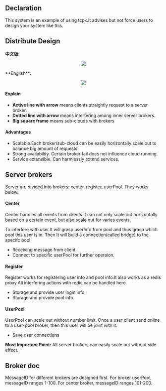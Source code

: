 ## Declaration
This system is an example of using tcpx.It advises but not force users to design your system like this.

## Distribute Design
**中文版**:
<p align="center">
    <a href="https://user-images.githubusercontent.com/36189053/67370908-1eb7fe00-f5ae-11e9-8d7a-69e1075afbfe.png"><img src="https://user-images.githubusercontent.com/36189053/67370908-1eb7fe00-f5ae-11e9-8d7a-69e1075afbfe.png"></a>
</p>
**English**:
<p align="center">
    <a href="https://user-images.githubusercontent.com/36189053/67372543-a56dda80-f5b0-11e9-915f-2abea11f39c2.png"><img src="https://user-images.githubusercontent.com/36189053/67372543-a56dda80-f5b0-11e9-915f-2abea11f39c2.png"></a>
</p>

#### Explain
- **Active line with arrow** means clients straightly request to a server broker.
- **Dotted line with arrow** means interfering among inner server brokers.
- **Big square frame** means sub-clouds with brokers

#### Advantages
- Scalable.Each broker/sub-cloud can be easily horizontally scale out to balance big amount of requests.
- Strong availability. Certain broker fail does not influence cloud running.
- Service extensible. Can harmlessly extend services.

## Server brokers
Server are divided into brokers: center, register, userPool. They works below.

#### Center
Center handles all events from clients.It can not only scale out horizontally based on a certain event, but also scale out for varies events.

To interfere with user.It will grasp userInfo from pool and thus grasp which pool this user is in. Then It will build a connection(called bridge) to the specifc pool.

- Receiving message from client.
- Connect to specific userPool for further operaion.

#### Register
Register works for registering user info and pool info.It also works as a redis proxy.All interfering actions with redis can be handled here.

- Storage and provide user login info.
- Storage and provide pool info.

#### UserPool
UserPool can scale out without number limit. Once a user client send online to a user-pool broker, then this user will be joint with it.

- Save user connections

**Most Important Point:**
All server brokers can easily scale out without side effect.

## Broker doc
MessageID for different brokers are designed first. For broker userPool, messageID ranges 1-100. For center broker, messageID ranges 101-200.


